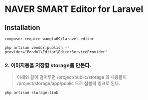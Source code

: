 # NAVER SMART Editor for Laravel




## Installation
```
composer require wangta69/laravel-editor
```
```
php artisan vendor:publish --provider="Pondol\Editor\EditorServiceProvider"
```

### 2. 이미지등을 저장할 storage를 만든다.
> 아래와 같이 걸어두면 /project/public/storage 의 내용들이  /project/storage/app/public 으로 심볼릭 링크로 된다.
```
php artisan storage:link
```